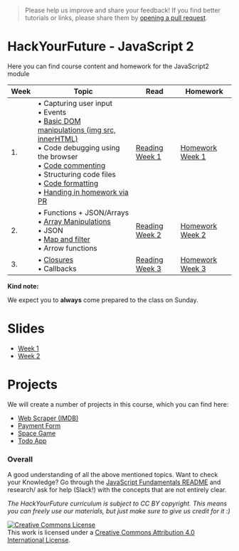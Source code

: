 > Please help us improve and share your feedback! If you find better tutorials
or links, please share them by [opening a pull request](https://github.com/HackYourFuture/JavaScript2/pulls).

# HackYourFuture - JavaScript 2

Here you can find course content and homework for the JavaScript2 module

|Week|Topic|Read|Homework|
|----|-----|----|--------|
|1.|• Capturing user input <br>• Events<br>• [Basic DOM manipulations (img src, innerHTML)](../../../fundamentals/blob/master/fundamentals/DOM_manipulation.md)<br>• Code debugging using the browser <br>• [Code commenting](../../../fundamentals/blob/master/fundamentals/code_commenting.md)<br>• Structuring code files<br>• [Code formatting](../../../fundamentals/blob/master/fundamentals/code_formatting.md)<br>• [Handing in homework via PR](../../..//fundamentals/blob/master/fundamentals/homework_pr.md) |[Reading Week 1](/Week1/README.md)|[Homework Week 1](/Week1/MAKEME.md)|
|2.|• Functions + JSON/Arrays<br>• [Array Manipulations](../../../fundamentals/blob/master/fundamentals/array_manipulation.md)<br>• JSON<br>• [Map and filter](../../../fundamentals/blob/master/fundamentals/map_filter.md)<br>• Arrow functions |[Reading Week 2](/Week2/README.md)|[Homework Week 2](/Week2/MAKEME.md)|
|3.|• [Closures](../../../fundamentals/blob/master/fundamentals/scope_closures_this.md) <br>• Callbacks|[Reading Week 3](/Week3/README.md)|[Homework Week 3](/Week3/MAKEME.md)|


__Kind note:__

We expect you to __always__ come prepared to the class on Sunday.

# Slides

* [Week 1](https://docs.google.com/presentation/d/1HXy964p5sjNScIOQpNhQSIzvYHUc7VzCaKQmftPoPnI/edit)
* [Week 2](https://docs.google.com/presentation/d/17vy0_0CXHQD07lIXRY2vCqBvCp3fgU68J0LYGWZHLBE/edit)

# Projects

We will create a number of projects in this course, which you can find here:

* [Web Scraper (IMDB)](https://github.com/HackYourFutureBelgium/JavaScript2/tree/master/Projects/web-scraper)
* [Payment Form](https://github.com/HackYourFutureBelgium/JavaScript2/tree/master/Projects/payment-form)
* [Space Game](https://github.com/HackYourFutureBelgium/JavaScript2/tree/master/Projects/space-game)
* [Todo App](https://github.com/HackYourFutureBelgium/todo-app)

### Overall
A good understanding of all the above mentioned topics. Want to check your Knowledge? Go through the [JavaScript Fundamentals README](../../../fundamentals/blob/master/fundamentals/README.md) and research/ ask for help (Slack!) with the concepts that are not entirely clear.

*The HackYourFuture curriculum is subject to CC BY copyright. This means you can freely use our materials, but just make sure to give us credit for it :)*

<a rel="license" href="http://creativecommons.org/licenses/by/4.0/"><img alt="Creative Commons License" style="border-width:0" src="https://i.creativecommons.org/l/by/4.0/88x31.png" /></a><br />This work is licensed under a <a rel="license" href="http://creativecommons.org/licenses/by/4.0/">Creative Commons Attribution 4.0 International License</a>.
